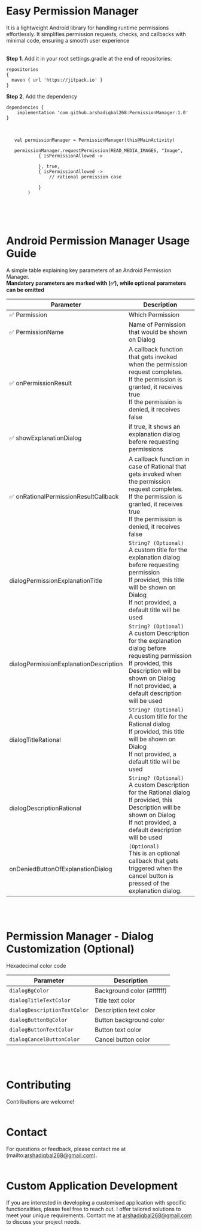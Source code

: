 <h1>Easy Permission Manager</h1> It is a lightweight Android library for handling runtime permissions effortlessly. It simplifies permission requests, checks, and callbacks with minimal code, ensuring a smooth user experience<br><br>

<b>Step 1</b>. Add it in your root 
settings.gradle at the end of repositories:
    
    repositories 
    {
	  maven { url 'https://jitpack.io' }
    }

<b>Step 2</b>. Add the dependency

   	dependencies {
	    implementation 'com.github.arshadiqbal268:PermissionManager:1.0'
   	}

<br>



	   val permissionManager = PermissionManager(this@MainActivity)
    
       permissionManager.requestPermission(READ_MEDIA_IMAGES, "Image",
                { isPermissionAllowed ->
                    
                }, true,
                { isPermissionAllowed ->
                    // rational permission case
                    
                }
            )

<br><br><br>

  # Android Permission Manager Usage Guide

A simple table explaining key parameters of an Android Permission Manager. <br><b>Mandatory parameters are marked with (✅), while optional parameters can be omitted</b>

| Parameter            | Description       |
|----------------------|------------------|
| ✅ Permission  |  Which Permission        |
| ✅ PermissionName  |  Name of Permission that would be shown on Dialog  |
| ✅ onPermissionResult  |  A callback function that gets invoked when the permission request completes.<br> If the permission is granted, it receives true<br> If the permission is denied, it receives false	 |
| ✅ showExplanationDialog  |  if true, it shows an explanation dialog before requesting permissions        |
| ✅ onRationalPermissionResultCallback  |  A callback function in case of Rational that gets invoked when the permission request completes.<br> If the permission is granted, it receives true<br> If the permission is denied, it receives false	 |
| dialogPermissionExplanationTitle  |  `String? (Optional)`  <br>A custom title for the explanation dialog before requesting permission  <br> If provided, this title will be shown on Dialog<br>  If not provided, a default title will be used      |
| dialogPermissionExplanationDescription  |  `String? (Optional)`  <br>A custom Description for the explanation dialog before requesting permission  <br> If provided, this Description will be shown on Dialog<br>  If not provided, a default description will be used      |
| dialogTitleRational  |  `String? (Optional)`  <br>A custom title for the Rational dialog  <br> If provided, this title will be shown on Dialog<br>  If not provided, a default title will be used      |
| dialogDescriptionRational  |  `String? (Optional)`  <br>A custom Description for the Rational dialog <br> If provided, this Description will be shown on Dialog<br>  If not provided, a default description will be used  |
| onDeniedButtonOfExplanationDialog  |  `(Optional)` <br> This is an optional callback that gets triggered when the cancel button is pressed of the explanation dialog. |

<br><br>
# Permission Manager - Dialog Customization (Optional)
  Hexadecimal color code 

| Parameter                  | Description            |
|----------------------------|------------------------|
| `dialogBgColor`            | Background color (#ffffff) |
| `dialogTitleTextColor`     | Title text color    |
| `dialogDescriptionTextColor` | Description text color |
| `dialogButtonBgColor`      | Button background color |
| `dialogButtonTextColor`    | Button text color      |
| `dialogCancelButtonColor`  | Cancel button color    |


<br><br>

# Contributing 
Contributions are welcome!
<br><br>

# Contact 
For questions or feedback, please contact me at (mailto:arshadiqbal268@gmail.com).
<br><br>

# Custom Application Development
If you are interested in developing a customised application with specific functionalities, please feel free to reach out. I offer tailored solutions to meet your unique requirements. Contact me at arshadiqbal268@gmail.com to discuss your project needs.



